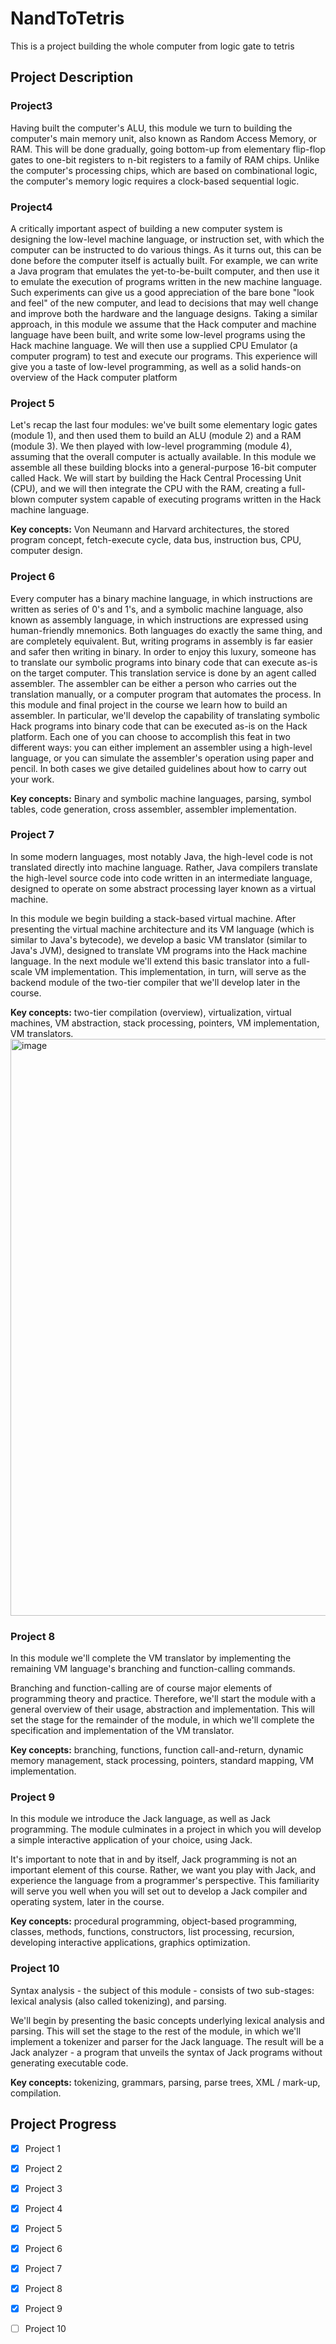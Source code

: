 # NandToTetris
This is a project building the whole computer from logic gate to tetris 

## Project Description
### Project3
Having built the computer's ALU, this module we turn to building the computer's main memory unit, also known as Random Access Memory, or RAM. This will be done gradually, going bottom-up from elementary flip-flop gates to one-bit registers to n-bit registers to a family of RAM chips. Unlike the computer's processing chips, which are based on combinational logic, the computer's memory logic requires a clock-based sequential logic. 

### Project4
A critically important aspect of building a new computer system is designing the low-level machine language, or instruction set, with which the computer can be instructed to do various things. As it turns out, this can be done before the computer itself is actually built. For example, we can write a Java program that emulates the yet-to-be-built computer, and then use it to emulate the execution of programs written in the new machine language. Such experiments can give us a good appreciation of the bare bone "look and feel" of the new computer, and lead to decisions that may well change and improve both the hardware and the language designs. Taking a similar approach, in this module we assume that the Hack computer and machine language have been built, and write some low-level programs using the Hack machine language. We will then use a supplied CPU Emulator (a computer program) to test and execute our programs. This experience will give you a taste of low-level programming, as well as a solid hands-on overview of the Hack computer platform

### Project 5
Let's recap the last four modules: we've built some elementary logic gates (module 1), and then used them to build an ALU (module 2) and a RAM (module 3). We then played with low-level programming (module 4), assuming that the overall computer is actually available. In this module we assemble all these building blocks into a general-purpose 16-bit computer called Hack. We will start by building the Hack Central Processing Unit (CPU), and we will then integrate the CPU with the RAM, creating a full-blown computer system capable of executing programs written in the Hack machine language.

**Key concepts:** Von Neumann and Harvard architectures, the stored program concept, fetch-execute cycle, data bus, instruction bus, CPU, computer design.

### Project 6
Every computer has a binary machine language, in which instructions are written as series of 0's and 1's, and a symbolic machine language, also known as assembly language, in which instructions are expressed using human-friendly mnemonics. Both languages do exactly the same thing, and are completely equivalent. But, writing programs in assembly is far easier and safer then writing in binary. In order to enjoy this luxury, someone has to translate our symbolic programs into binary code that can execute as-is on the target computer. This translation service is done by an agent called assembler. The assembler can be either a person who carries out the translation manually, or a computer program that automates the process. In this module and final project in the course we learn how to build an assembler. In particular, we'll develop the capability of translating symbolic Hack programs into binary code that can be executed as-is on the Hack platform. Each one of you can choose to accomplish this feat in two different ways: you can either implement an assembler using a high-level language, or you can simulate the assembler's operation using paper and pencil. In both cases we give detailed guidelines about how to carry out your work.

**Key concepts:** Binary and symbolic machine languages, parsing, symbol tables, code generation, cross assembler, assembler implementation.

### Project 7
In some modern languages, most notably Java, the high-level code is not translated directly into machine language. Rather, Java compilers translate the high-level source code into code written in an intermediate language, designed to operate on some abstract processing layer known as a virtual machine.

In this module we begin building a stack-based virtual machine. After presenting the virtual machine architecture and its VM language (which is similar to Java's bytecode), we develop a basic VM translator (similar to Java's JVM), designed to translate VM programs into the Hack machine language. In the next module we'll extend this basic translator into a full-scale VM implementation. This implementation, in turn, will serve as the backend module of the two-tier compiler that we'll develop later in the course.

**Key concepts:** two-tier compilation (overview), virtualization, virtual machines, VM abstraction, stack processing, pointers, VM implementation, VM translators.
<img width="923" alt="image" src="https://github.com/Nick-zhen/NandToTetris/assets/62523802/d9c8244b-c02f-4566-bf15-c60ee4c41ac7">

### Project 8
In this module we'll complete the VM translator by implementing the remaining VM language's branching and function-calling commands.

Branching and function-calling are of course major elements of programming theory and practice. Therefore, we'll start the module with a general overview of their usage, abstraction and implementation. This will set the stage for the remainder of the module, in which we'll complete the specification and implementation of the VM translator.

**Key concepts:** branching, functions, function call-and-return, dynamic memory management, stack processing, pointers, standard mapping, VM implementation.

### Project 9
In this module we introduce the Jack language, as well as Jack programming. The module culminates in a project in which you will develop a simple interactive application of your choice, using Jack.

It's important to note that in and by itself, Jack programming is not an important element of this course. Rather, we want you play with Jack, and experience the language from a programmer's perspective. This familiarity will serve you well when you will set out to develop a Jack compiler and operating system, later in the course.

**Key concepts:** procedural programming, object-based programming, classes, methods, functions, constructors, list processing, recursion, developing interactive applications, graphics optimization. 

### Project 10
Syntax analysis - the subject of this module -  consists of two sub-stages: lexical analysis (also called tokenizing), and parsing.

We'll begin by presenting the basic concepts underlying lexical analysis and parsing. This will set the stage to the rest of the module, in which we'll implement a tokenizer and parser for the Jack language. The result will be a Jack analyzer - a program that unveils the syntax of Jack programs without generating executable code.

**Key concepts:** tokenizing, grammars, parsing, parse trees, XML / mark-up, compilation.

## Project Progress
- [X] Project 1
- [X] Project 2
- [X] Project 3
- [X] Project 4
- [X] Project 5
- [X] Project 6
- [X] Project 7
- [X] Project 8
- [X] Project 9
- [ ] Project 10


